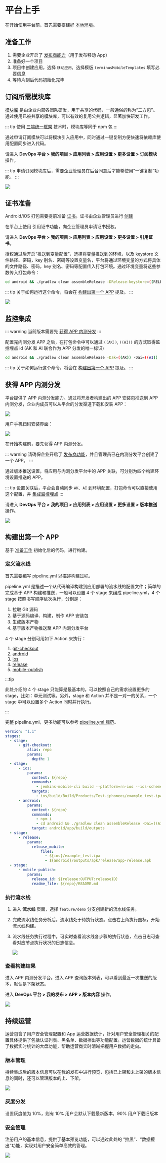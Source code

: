 # 平台上手

在开始使用平台前，首先需要搭建好 [本地环境](local-environment.md)。

## 准备工作

1. 需要企业开启了 [发布商能力](management.md#发布商)（用于发布移动 App）
2. 准备好一个项目
3. 项目中创建应用，选择 `移动应用`，选择模版 `terminusMobileTemplates` 填写必要信息
4. 等待片刻后代码初始化完毕

## 订阅所需模块库

[模块库](libraries.md) 是由企业内部各团队研发，用于共享的代码，一般通俗的称为“二方包”。通过使用已被共享的模块库，可以有效的复用公共逻辑，显著加快研发工作。

::: tip
使用 [三端统一框架](framework.md) 技术时，模块库等同于 npm 包
:::

通过申请订阅模块可以将模块引入应用中，同时通过一键复制方便快速将依赖库使用配置同步进入代码。

请进入 **DevOps 平台 > 我的项目 > 应用列表 > 应用设置 > 更多设置 > 订阅模块** 操作。

::: tip
申请订阅模块库后，需要企业管理员在后台同意后才能够使用“一键复制”功能。
:::

![](https://terminus-paas.oss-cn-hangzhou.aliyuncs.com/paas-doc/2021/08/23/0bdbdd88-8db4-4e83-a3ec-7c75a584e6de.png)

## 证书准备

Android/iOS 打包需要提前准备 [证书](certificates.md)。证书由企业管理员进行 [创建](management.md#证书管理)

在平台上使用 引用证书功能，向企业管理员申请证书授权。

请进入 **DevOps 平台 > 我的项目 > 应用列表 > 应用设置 > 更多设置 > 引用证书**。

授权通过后开启“推送到变量配置”，选择将变量推送到的环境，以及 keystore 文件路径、密码，key 别名、密码等设置变量名，平台将通过环境变量的方式将具体的文件路径、密码，key 别名、密码等配置传入打包环境。通过环境变量将这些参数传入打包命令：

```bash
cd android && ./gradlew clean assembleRelease -DRelease-keystore=((RELEASE_CERT_FILE_PATH)) -DRelease-keystore-password=((RELEASE_CERT_FILE_PASSWORD)) -DRelease-key-alias=((RELEASE_CERT_KEY_ALIAS)) -DRelease-key-password=((RELEASE_CERT_KEY_PASSWORD))
```

::: tip
关于如何运行这个命令，将会在 [构建出第一个 APP](#构建出第一个-app) 提及。
:::

![](https://terminus-paas.oss-cn-hangzhou.aliyuncs.com/paas-doc/2021/08/23/397bb2f6-2dfc-4023-8091-363de64c1af0.png)

## 监控集成

::: warning
当前版本需要先 [获得 APP 内测分发](#获得-app-内测分发)
:::

配置完内测分发 APP 之后，在打包命令中可以通过 `((AK))`, `((AI))` 的方式取得监控埋点 id (AK 和 AI 联合作为 APP 分发的唯一标识)

```bash
cd android && ./gradlew clean assembleRelease -Dak=((AK)) -Dai=((AI))
```

::: tip
关于如何运行这个命令，将会在 [构建出第一个 APP](#构建出第一个-app) 提及。
:::

## 获得 APP 内测分发

平台提供了 APP 内测分发能力。通过将开发者构建出的 APP 安装包推送到 APP 内测分发，企业内成员可以从平台的分发渠道下载和安装 APP：

![](https://terminus-paas.oss-cn-hangzhou.aliyuncs.com/paas-doc/2021/08/23/78193d6a-9bc8-44ad-8e3b-5b4807653a26.png)

用户手机扫码安装界面：

![](https://terminus-paas.oss-cn-hangzhou.aliyuncs.com/paas-doc/2021/08/23/f458c715-63ba-4975-8546-340c34182657.png)

在开始构建前，要先获得 APP 内测分发。

::: warning
请确保企业开启了 [发布商功能](management.md#发布商)，并且管理员已在内测分发平台创建了一个 APP。
:::

通过版本推送设置，将应用与内测分发平台中的 APP 关联，可分别为四个构建环境设置推送的 APP。

::: tip
设置关联后，平台会自动同步 `AK`、`AI` 到环境配置，打包命令可以直接使用这个配置，并 [集成监控埋点](#监控集成)
:::

请进入 **DevOps 平台 > 我的项目 > 应用列表 > 应用设置 > 更多设置 > 版本推送** 操作。

![](https://terminus-paas.oss-cn-hangzhou.aliyuncs.com/paas-doc/2021/08/23/7c00c422-319a-49e1-9c66-3a6a3727c47e.png)

## 构建出第一个 APP

基于 [准备工作](#准备工作) 初始化后的代码，进行构建。

### 定义流水线

首先需要编写 pipeline.yml 以描述构建过程。

pipeline.yml 是描述一个从代码编译构建到应用部署的流水线的配置文件；简单的完成基于 APP 构建和推送，一般可以设置 4 个 stage 来组成 pipeline.yml，4 个 stage 按照书写顺序依次执行，分别是：

1. 拉取 Git 源码
2. 基于源码编译、构建，制作 APP 安装包
3. 生成版本产物
4. 基于版本产物推送至 APP 内测分发平台

4 个 stage 分别可用如下 Action 来执行：

1. [git-checkout](https://www.erda.cloud/market/action/git-checkout)
2. [android](TODO)
3. [ios](TODO)
4. [release](https://www.erda.cloud/market/action/release)
5. [mobile-publish](https://www.erda.cloud/market/action/mobile-publish)

:::tip

此处介绍的 4 个 stage 只能算是最基本的，可以按照自己的需求设置更多的 stage，比如：单元测试等。另外，stage 和 Action 并不是一对一的关系，一个 stage 中可以设置多个 Action 同时并行执行。

:::

完整 pipeline.yml，更多功能可以参考 [pipeline.yml 规范](TODO)。

```yaml
version: "1.1"
stages:
  - stage:
      - git-checkout:
          alias: repo
          params:
            depth: 1
  - stage:
      - ios:
          params:
            context: ${repo}
            commands:
              - jenkins-mobile-cli build --platform=rn-ios --ios-scheme=example_test --ios-configurations=Test  --GCC_PREPROCESSOR_DEFINITIONS='$(inherited) TERMINUS_AI=\@\"((AI))\" TERMINUS_AK=\@\"((AK))\"' --log-quiet=true --static-scan=false
            targets:
              - ios/build/Build/Products/Test-iphoneos/example_test.ipa
      - android:
          params:
            context: ${repo}
            commands:
              - npm i
              - cd android && ./gradlew clean assembleRelease -Dai=((AI)) -Dak=((AK)) -DENV_SWITCH=1
            target: android/app/build/outputs
  - stage:
      - release:
          params:
            release_mobile:
                files:
                  - ${ios}/example_test.ipa
                  - ${android}/outputs/apk/release/app-release.apk
  - stage:
      - mobile-publish:
          params:
            release_id: ${release:OUTPUT:releaseID}
            readme_file: ${repo}/README.md
```

### 执行流水线

1. 进入 **流水线** 页面，选择 `feature/demo` 分支创建新的流水线任务。

2. 完成流水线任务分析后，流水线处于待执行状态。点击右上角执行图标，开始流水线构建。

3. 流水线任务执行过程中，可实时查看流水线各步骤的执行状态，点击日志可查看对应节点执行状况的日志信息。

   ![](https://terminus-paas.oss-cn-hangzhou.aliyuncs.com/paas-doc/2021/08/22/5f882932-c71f-4cfa-b1ca-78be91a8c26b.png)

### 查看构建结果

进入 APP 内测分发平台，进入 APP 查询版本列表，可以看到最近一次推送的版本，默认是下架状态。

进入 **DevOps 平台 > 我的发布 > APP > 版本内容** 操作。

![](https://terminus-paas.oss-cn-hangzhou.aliyuncs.com/paas-doc/2021/08/23/1a656383-94ac-4a7c-9b47-67204e187a48.png)

## 持续运营

运营包含了用户安全管理配置和 App 运营数据统计，针对用户安全管理相关的配置具体提供了包括认证列表、黑名单、数据擦出等功能配置。运营数据的统计具备了数据实时统计的大盘功能，帮助运营商实时清晰把握用户数据的走向。

### 版本管理
持续集成后的版本信息可以在我的发布中进行预览，包括已上架和未上架的版本信息的同时，还可以管理版本的上、下架。

![](https://terminus-paas.oss-cn-hangzhou.aliyuncs.com/paas-doc/2021/08/23/19814436-6516-448f-8efb-84c692ac7710.png)

### 灰度分发
设置灰度值为 10%，则有 10% 用户会默认下载最新版本，90% 用户下载旧版本

### 安全管理
注册用户的基本信息，提供了基本预览功能，可以通过此处的 “拉黑”、“数据擦出”功能，实现对用户安全简单高效的管理。

![](https://terminus-paas.oss-cn-hangzhou.aliyuncs.com/paas-doc/2021/08/23/6212a64b-212e-41b1-966b-238d4273a113.png)
